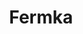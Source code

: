 ---
id: 2
title: "Fermka"
description: "My first fullstack website. This was my University graduation project"
stack:
- name: "PHP"
- name: "JQuery"
- name: "Bootstrap"
links:
- link: "https://bilendm.alwaysdata.net"
  image: "../../assets/images/open_website.svg"
---